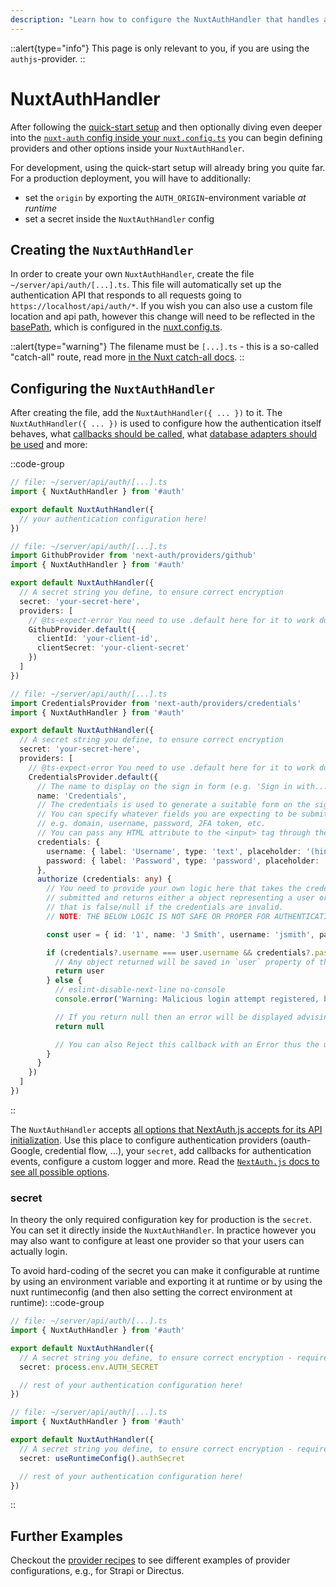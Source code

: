 ```yaml
---
description: "Learn how to configure the NuxtAuthHandler that handles all authentication requests on the server-side"
---
```


::alert{type="info"}
This page is only relevant to you, if you are using the `authjs`-provider.
::

# NuxtAuthHandler

After following the [quick-start setup](/nuxt-auth/v0.6/getting-started/quick-start) and then optionally diving even deeper into the [`nuxt-auth` config inside your `nuxt.config.ts`](/nuxt-auth/v0.6/configuration/nuxt-config) you can begin defining providers and other options inside your `NuxtAuthHandler`.

For development, using the quick-start setup will already bring you quite far. For a production deployment, you will have to additionally:
- set the `origin` by exporting the `AUTH_ORIGIN`-environment variable _at runtime_
- set a secret inside the `NuxtAuthHandler` config

## Creating the `NuxtAuthHandler`

In order to create your own `NuxtAuthHandler`, create the file `~/server/api/auth/[...].ts`. This file will automatically set up the authentication API that responds to all requests going to `https://localhost/api/auth/*`. If you wish you can also use a custom file location and api path, however this change will need to be reflected in the [basePath](/nuxt-auth/v0.6/configuration/nuxt-config#basepath), which is configured in the [nuxt.config.ts](/nuxt-auth/v0.6/configuration/nuxt-config).

::alert{type="warning"}
The filename must be `[...].ts` - this is a so-called "catch-all" route, read more [in the Nuxt catch-all docs](https://nuxt.com/docs/guide/directory-structure/server#catch-all-route).
::

## Configuring the `NuxtAuthHandler`

After creating the file, add the `NuxtAuthHandler({ ... })` to it. The `NuxtAuthHandler({ ... })` is used to configure how the authentication itself behaves, what [callbacks should be called](https://next-auth.js.org/configuration/callbacks), what [database adapters should be used](https://next-auth.js.org/adapters/overview) and more:

::code-group
```ts [Empty NuxtAuthHandler]
// file: ~/server/api/auth/[...].ts
import { NuxtAuthHandler } from '#auth'

export default NuxtAuthHandler({
  // your authentication configuration here!
})
```
```ts [NuxtAuthHandler with Github Provider]
// file: ~/server/api/auth/[...].ts
import GithubProvider from 'next-auth/providers/github'
import { NuxtAuthHandler } from '#auth'

export default NuxtAuthHandler({
  // A secret string you define, to ensure correct encryption
  secret: 'your-secret-here',
  providers: [
    // @ts-expect-error You need to use .default here for it to work during SSR. May be fixed via Vite at some point
    GithubProvider.default({
      clientId: 'your-client-id',
      clientSecret: 'your-client-secret'
    })
  ]
})
```
```ts [NuxtAuthHandler with Credentials Provider]
// file: ~/server/api/auth/[...].ts
import CredentialsProvider from 'next-auth/providers/credentials'
import { NuxtAuthHandler } from '#auth'

export default NuxtAuthHandler({
  // A secret string you define, to ensure correct encryption
  secret: 'your-secret-here',
  providers: [
    // @ts-expect-error You need to use .default here for it to work during SSR. May be fixed via Vite at some point
    CredentialsProvider.default({
      // The name to display on the sign in form (e.g. 'Sign in with...')
      name: 'Credentials',
      // The credentials is used to generate a suitable form on the sign in page.
      // You can specify whatever fields you are expecting to be submitted.
      // e.g. domain, username, password, 2FA token, etc.
      // You can pass any HTML attribute to the <input> tag through the object.
      credentials: {
        username: { label: 'Username', type: 'text', placeholder: '(hint: jsmith)' },
        password: { label: 'Password', type: 'password', placeholder: '(hint: hunter2)' }
      },
      authorize (credentials: any) {
        // You need to provide your own logic here that takes the credentials
        // submitted and returns either a object representing a user or value
        // that is false/null if the credentials are invalid.
        // NOTE: THE BELOW LOGIC IS NOT SAFE OR PROPER FOR AUTHENTICATION!

        const user = { id: '1', name: 'J Smith', username: 'jsmith', password: 'hunter2' }

        if (credentials?.username === user.username && credentials?.password === user.password) {
          // Any object returned will be saved in `user` property of the JWT
          return user
        } else {
          // eslint-disable-next-line no-console
          console.error('Warning: Malicious login attempt registered, bad credentials provided')

          // If you return null then an error will be displayed advising the user to check their details.
          return null

          // You can also Reject this callback with an Error thus the user will be sent to the error page with the error message as a query parameter
        }
      }
    })
  ]
})
```
::

The `NuxtAuthHandler` accepts [all options that NextAuth.js accepts for its API initialization](https://next-auth.js.org/configuration/options#options). Use this place to configure authentication providers (oauth-Google, credential flow, ...), your `secret`, add callbacks for authentication events, configure a custom logger and more. Read the [`NextAuth.js` docs to see all possible options](https://next-auth.js.org/configuration/options#options).

### secret

In theory the only required configuration key for production is the `secret`. You can set it directly inside the `NuxtAuthHandler`. In practice however you may also want to configure at least one provider so that your users can actually login.

To avoid hard-coding of the secret you can make it configurable at runtime by using an environment variable and exporting it at runtime or by using the nuxt runtimeconfig (and then also setting the correct environment at runtime):
::code-group
```ts [Environment Variable]
// file: ~/server/api/auth/[...].ts
import { NuxtAuthHandler } from '#auth'

export default NuxtAuthHandler({
  // A secret string you define, to ensure correct encryption - required in production
  secret: process.env.AUTH_SECRET

  // rest of your authentication configuration here!
})
```
```ts [useRuntimeConfig]
// file: ~/server/api/auth/[...].ts
import { NuxtAuthHandler } from '#auth'

export default NuxtAuthHandler({
  // A secret string you define, to ensure correct encryption - required in production
  secret: useRuntimeConfig().authSecret

  // rest of your authentication configuration here!
})
```
::

## Further Examples

Checkout the [provider recipes](/nuxt-auth/v0.6/recipes) to see different examples of provider configurations, e.g., for Strapi or Directus.
